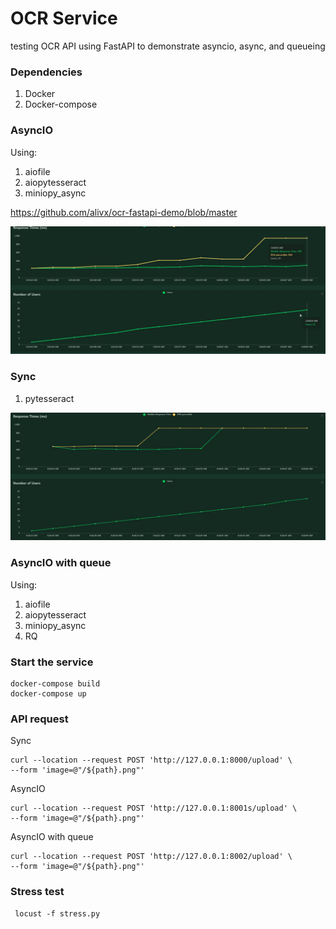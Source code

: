 # OCR Service

testing OCR API using FastAPI to demonstrate asyncio, async, and queueing

### Dependencies
1. Docker
2. Docker-compose


### AsyncIO
Using:
1. aiofile
2. aiopytesseract
3. miniopy_async

https://github.com/alivx/ocr-fastapi-demo/blob/master

<img src="https://raw.githubusercontent.com/alivx/ocr-fastapi-demo/master/files/async.jpg" alt="sample1" style="zoom:50%;" />


### Sync

1. pytesseract

<img src="https://raw.githubusercontent.com/alivx/ocr-fastapi-demo/master/files/sync.jpg" alt="sample1" style="zoom:50%;" />


 

### AsyncIO with queue
Using:
1. aiofile
2. aiopytesseract
3. miniopy_async
4. RQ


### Start the service

```
docker-compose build
docker-compose up
```

### API request

Sync
```
curl --location --request POST 'http://127.0.0.1:8000/upload' \
--form 'image=@"/${path}.png"'
```
AsyncIO
```
curl --location --request POST 'http://127.0.0.1:8001s/upload' \
--form 'image=@"/${path}.png"'
```
AsyncIO with queue
```
curl --location --request POST 'http://127.0.0.1:8002/upload' \
--form 'image=@"/${path}.png"'
```


### Stress test

```
 locust -f stress.py
```